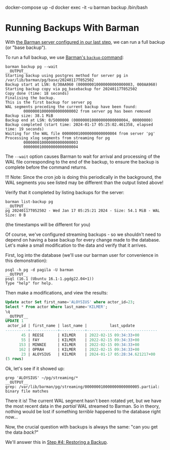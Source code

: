 docker-compose up -d
docker exec -it -u barman backup /bin/bash

# Running Backups With Barman

With [the Barman server configured in our last step](step02-backup-setup), we can run a full backup (or "base backup").

To run a full backup, we use [Barman's `backup` command](http://docs.pgbarman.org/release/3.9.0/#backup):

```shell
barman backup pg --wait
__OUTPUT__
Starting backup using postgres method for server pg in /var/lib/barman/pg/base/20240117T052502
Backup start at LSN: 0/30AA960 (000000010000000000000003, 000AA960)
Starting backup copy via pg_basebackup for 20240117T052502
Copy done (time: 18 seconds)
Finalising the backup.
This is the first backup for server pg
WAL segments preceding the current backup have been found:
        000000010000000000000002 from server pg has been removed
Backup size: 38.1 MiB
Backup end at LSN: 0/5000000 (000000010000000000000004, 00000000)
Backup completed (start time: 2024-01-17 05:25:02.461358, elapsed time: 19 seconds)
Waiting for the WAL file 000000010000000000000004 from server 'pg'
Processing xlog segments from streaming for pg
        000000010000000000000003
        000000010000000000000004
```

The `--wait` option causes Barman to wait for arrival and processing of the WAL file corresponding to the end of the backup, to ensure the backup is complete before the command returns. 

!!! Note: 
    Since the cron job is doing this periodically in the background, the WAL segments you see listed may be different than the output listed above!

Verify that it completed by listing backups for the server:

```shell
barman list-backup pg
__OUTPUT__
pg 20240117T052502 - Wed Jan 17 05:25:21 2024 - Size: 54.1 MiB - WAL Size: 0 B
```
(the timestamps will be different for you)

Of course, we've configured streaming backups - so we shouldn't need to depend on having a base backup for every change made to the database. Let's make a small modification to the data and verify that it arrives. 

First, log into the database (we'll use our barman user for convenience in this demonstration):

```shell
psql -h pg -d pagila -U barman
__OUTPUT__
psql (16.1 (Ubuntu 16.1-1.pgdg22.04+1))
Type "help" for help.
```

Then make a modifications, and view the results:

```sql
Update actor Set first_name='ALOYSIUS' where actor_id=23;
Select * From actor Where last_name='KILMER';
\q
__OUTPUT__
UPDATE 1
 actor_id | first_name | last_name |          last_update          
----------+------------+-----------+-------------------------------
       45 | REESE      | KILMER    | 2022-02-15 09:34:33+00
       55 | FAY        | KILMER    | 2022-02-15 09:34:33+00
      153 | MINNIE     | KILMER    | 2022-02-15 09:34:33+00
      162 | OPRAH      | KILMER    | 2022-02-15 09:34:33+00
       23 | ALOYSIUS   | KILMER    | 2024-01-17 05:28:34.621217+00
(5 rows)
```

Ok, let's see if it showed up:

```shell
grep 'ALOYSIUS' ~/pg/streaming/*
__OUTPUT__
grep: /var/lib/barman/pg/streaming/000000010000000000000005.partial: binary file matches
```

There it is! The current WAL segment hasn't been rotated yet, but we have the most recent data in the *partial* WAL streamed to Barman. So in theory, nothing would be lost if something *terrible* happened to the database right now... 

Now, the crucial question with backups is always the same: "can you get the data *back?*"

We'll answer this in [Step #4: Restoring a Backup](step04-restore).
